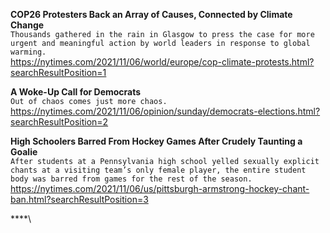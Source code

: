 **COP26 Protesters Back an Array of Causes, Connected by Climate Change**\
`Thousands gathered in the rain in Glasgow to press the case for more urgent and meaningful action by world leaders in response to global warming.`\
https://nytimes.com/2021/11/06/world/europe/cop-climate-protests.html?searchResultPosition=1

**A Woke-Up Call for Democrats**\
`Out of chaos comes just more chaos.`\
https://nytimes.com/2021/11/06/opinion/sunday/democrats-elections.html?searchResultPosition=2

**High Schoolers Barred From Hockey Games After Crudely Taunting a Goalie**\
`After students at a Pennsylvania high school yelled sexually explicit chants at a visiting team’s only female player, the entire student body was barred from games for the rest of the season.`\
https://nytimes.com/2021/11/06/us/pittsburgh-armstrong-hockey-chant-ban.html?searchResultPosition=3

****\
